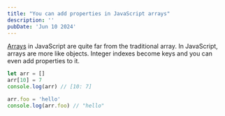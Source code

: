 ```yaml
---
title: "You can add properties in JavaScript arrays"
description: ''
pubDate: 'Jun 10 2024'
---
```


[Arrays](/notes/arrays) in JavaScript are quite far from the traditional array. In JavaScript, arrays are more like objects. Integer indexes become keys and you can even add properties to it.

```js
let arr = []
arr[10] = 7
console.log(arr) // [10: 7]

arr.foo = 'hello'
console.log(arr.foo) // "hello"
```
